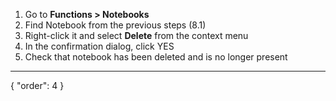 1. Go to **Functions > Notebooks**
2. Find Notebook from the previous steps (8.1)
3. Right-click it and select **Delete** from the context menu
4. In the confirmation dialog, click YES
5. Check that notebook has been deleted and is no longer present
---
{
  "order": 4
}